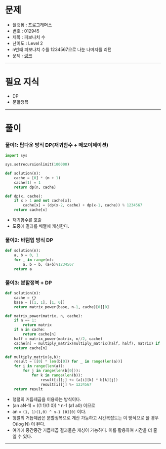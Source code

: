 # 문제
- 플랫폼 : 프로그래머스
- 번호 : 012945
- 제목 : 피보나치 수
- 난이도 : Level 2
- n번째 피보나치 수를 1234567으로 나눈 나머지를 리턴
- 문제 : <a href="https://school.programmers.co.kr/learn/courses/30/lessons/12945" target="_blank">링크</a>

---

# 필요 지식
- DP
- 분할정복

---

# 풀이
### 풀이1: 탑다운 방식 DP(재귀함수 + 메모이제이션)
```python
import sys

sys.setrecursionlimit(100000)

def solution(n):
    cache = [0] * (n + 1)
    cache[1] = 1
    return dp(n, cache)

def dp(x, cache):
    if x > 1 and not cache[x]:
        cache[x] = (dp(x-2, cache) + dp(x-1, cache)) % 1234567
    return cache[x]
```
- 재귀함수를 호출
- 도중에 결과를 배열에 캐싱한다.


### 풀이2: 바텀업 방식 DP 
```python
def solution(n):
    a, b = 0, 1
    for _ in range(n):
        a, b = b, (a+b)%1234567
    return a
```

### 풀이3: 분할정복 + DP
```python
def solution(n):
    cache = {}
    base = [[1, 1], [1, 0]]
    return matrix_power(base, n-1, cache)[0][0]

def matrix_power(matrix, n, cache):
    if n == 1:
        return matrix
    if n in cache:
        return cache[n]
    half = matrix_power(matrix, n//2, cache)
    cache[n] = multiply_matrix(multiply_matrix(half, half), matrix) if n % 2 else multiply_matrix(half, half)
    return cache[n]

def multiply_matrix(a,b):
    result = [[0] * len(b[0]) for _ in range(len(a))]
    for i in range(len(a)):
        for j in range(len(b[0])):
            for k in range(len(b)):
                result[i][j] += (a[i][k] * b[k][j])
                result[i][j] %= 1234567
    return result
```
- 행렬의 거듭제곱을 이용하는 방식이다.
- (an aN-1) = ((1 1)(1 0)) ^ n-1 (a1 a0) 이므로
- an = `(1, 1)(1,0) ^ n-1 [0][0]` 이다.
- 행렬의 거듭제곱은 분할정복으로 계산 가능하고 시간복잡도는 이 방식으로 풀 경우 O(log N) 이 된다.
- 여기에 중간중간 거듭제곱 결과물은 캐싱이 가능하다. 이를 활용하여 시간을 더 줄일 수 있다.

---
